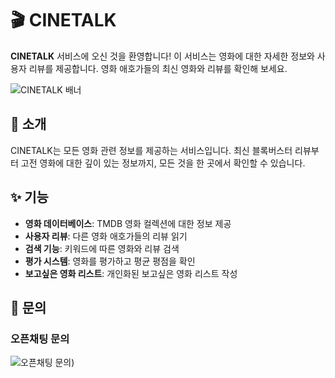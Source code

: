 # 🎬 CINETALK

**CINETALK** 서비스에 오신 것을 환영합니다! 이 서비스는 영화에 대한 자세한 정보와 사용자 리뷰를 제공합니다. 영화 애호가들의 최신 영화와 리뷰를 확인해 보세요.

![CINETALK 배너](https://via.placeholder.com/800x200.png?text=CINETALK)


## 🎥 소개

CINETALK는 모든 영화 관련 정보를 제공하는 서비스입니다. 최신 블록버스터 리뷰부터 고전 영화에 대한 깊이 있는 정보까지, 모든 것을 한 곳에서 확인할 수 있습니다.

## ✨ 기능

- **영화 데이터베이스**: TMDB 영화 컬렉션에 대한 정보 제공
- **사용자 리뷰**: 다른 영화 애호가들의 리뷰 읽기
- **검색 기능**:  키워드에 따른 영화와 리뷰 검색
- **평가 시스템**: 영화를 평가하고 평균 평점을 확인
- **보고싶은 영화 리스트**: 개인화된 보고싶은 영화 리스트 작성

## 🚀 문의

### 오픈채팅 문의

![오픈채팅 문의]([http://pf.kakao.com/_xmWUxmG))
